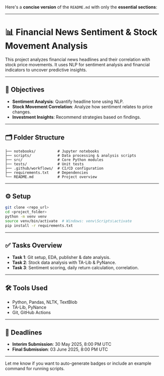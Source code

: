 Here's a **concise version** of the `README.md` with only the **essential sections**:

---

# 📊 Financial News Sentiment & Stock Movement Analysis

This project analyzes financial news headlines and their correlation with stock price movements. It uses NLP for sentiment analysis and financial indicators to uncover predictive insights.

---

## 🎯 Objectives

* **Sentiment Analysis**: Quantify headline tone using NLP.
* **Stock Movement Correlation**: Analyze how sentiment relates to price changes.
* **Investment Insights**: Recommend strategies based on findings.

---

## 🗂️ Folder Structure

```
├── notebooks/          # Jupyter notebooks
├── scripts/            # Data processing & analysis scripts
├── src/                # Core Python modules
├── tests/              # Unit tests
├── .github/workflows/  # CI/CD configuration
├── requirements.txt    # Dependencies
└── README.md           # Project overview
```

---

## ⚙️ Setup

```bash
git clone <repo_url>
cd <project_folder>
python -m venv venv
source venv/bin/activate  # Windows: venv\Scripts\activate
pip install -r requirements.txt
```

---

## ✅ Tasks Overview

* **Task 1**: Git setup, EDA, publisher & date analysis.
* **Task 2**: Stock data analysis with TA-Lib & PyNance.
* **Task 3**: Sentiment scoring, daily return calculation, correlation.

---

## 🛠️ Tools Used

* Python, Pandas, NLTK, TextBlob
* TA-Lib, PyNance
* Git, GitHub Actions

---

## 📅 Deadlines

* **Interim Submission**: 30 May 2025, 8:00 PM UTC
* **Final Submission**: 03 June 2025, 8:00 PM UTC

---

Let me know if you want to auto-generate badges or include an example command for running scripts.
